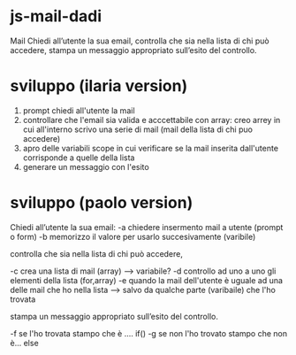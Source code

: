 js-mail-dadi
===
Mail
Chiedi all’utente la sua email,
controlla che sia nella lista di chi può accedere,
stampa un messaggio appropriato sull’esito del controllo.

# sviluppo (ilaria version)
1. prompt chiedi all'utente la mail
2. controllare che l'email sia valida e acccettabile con array:
creo arrey in cui all'interno scrivo una serie di mail (mail della lista di chi puo accedere)
4. apro delle variabili scope in cui verificare se la mail inserita dall'utente corrisponde a quelle della lista
3. generare un messaggio con l'esito


# sviluppo (paolo version)
Chiedi all’utente la sua email:
-a chiedere insermento mail a utente (prompt o form)
-b memorizzo il valore per usarlo succesivamente (varibile)

controlla che sia nella lista di chi può accedere,

 -c crea una lista di mail (array) --> variabile?
 -d controllo ad uno a uno gli elementi della lista (for,array)
 -e quando la mail dell'utente è uguale ad una delle mail che ho nella lista --> salvo da qualche parte (varibaile) che l'ho trovata

stampa un messaggio appropriato sull’esito del controllo.

-f se l'ho trovata stampo che è .... if()
-g se non l'ho trovato stampo che non è... else